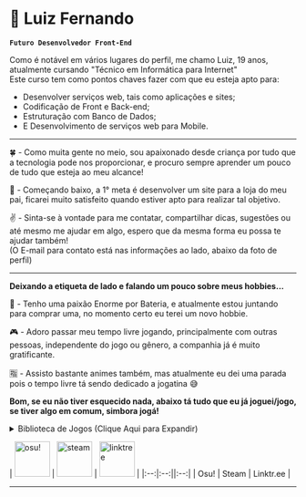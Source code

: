 # 🍃 Luiz Fernando

**`Futuro Desenvolvedor Front-End`**  

Como é notável em vários lugares do perfil, me chamo Luiz, 19 anos, atualmente cursando "Técnico em Informática para Internet"<br>
Este curso tem como pontos chaves fazer com que eu esteja apto para:
- Desenvolver serviços web, tais como aplicações e sites;
- Codificação de Front e Back-end;
- Estruturação com Banco de Dados;
- E Desenvolvimento de serviços web para Mobile.<br>

---

🍀 - Como muita gente no meio, sou apaixonado desde criança por tudo que a tecnologia pode nos proporcionar, e procuro sempre aprender um pouco de tudo que esteja ao meu alcance!

🚩 - Começando baixo, a 1° meta é desenvolver um site para a loja do meu pai, ficarei muito satisfeito quando estiver apto para realizar tal objetivo.

✌ - Sinta-se à vontade para me contatar, compartilhar dicas, sugestões ou até mesmo me ajudar em algo, espero que da mesma forma eu possa te ajudar também!<br>
(O E-mail para contato está nas informações ao lado, abaixo da foto de perfil)

---

**Deixando a etiqueta de lado e falando um pouco sobre meus hobbies...**

🥁 - Tenho uma paixão Enorme por Bateria, e atualmente estou juntando para comprar uma, no momento certo eu terei um novo hobbie.<br>

🎮 - Adoro passar meu tempo livre jogando, principalmente com outras pessoas, independente do jogo ou gênero, a companhia já é muito gratificante.<br>

🈯 - Assisto bastante animes também, mas atualmente eu dei uma parada pois o tempo livre tá sendo dedicado a jogatina 😅

**Bom, se eu não tiver esquecido nada, abaixo tá tudo que eu já joguei/jogo, se tiver algo em comum, simbora jogá!**
<details>
    <summary>Biblioteca de Jogos (Clique Aqui para Expandir)</summary>
    <img src="https://i.imgur.com/YHs8y9H.png" alt="j1">
    <img src="https://i.imgur.com/oeKc429.png" alt="j2">
    <img src="https://i.imgur.com/q6GOOgF.png" alt="j3">
</details>

<p align="center">

| <a href="https://osu.ppy.sh/users/13374872"><img src="https://i.imgur.com/ojztpA8.png" width="62px" alt="osu!"/></a> | <a href="https://steamcommunity.com/id/ntlxiin/"><img src="https://i.imgur.com/xZQkl5k.png" width="62px" alt="steam"/></a> | <a href="https://linktr.ee/ntlxiin"><img src="https://i.imgur.com/Uxw28Hn.png" width="62px" alt="linktree"/></a> |
|:--:|:--:||:--:|
| Osu! | Steam | Linktr.ee |

</p>

---
